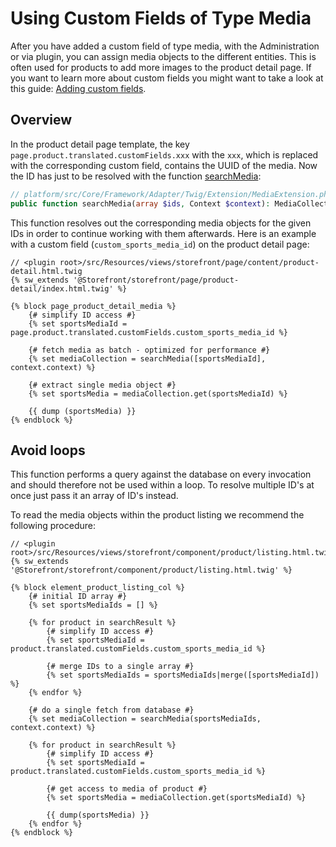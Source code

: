 # Using Custom Fields of Type Media

After you have added a custom field of type media, with the Administration or via plugin, you can assign media objects to the different entities. This is often used for products to add more images to the product detail page. If you want to learn more about custom fields you might want to take a look at this guide: [Adding custom fields](../framework/custom-field/add-custom-field.md).

## Overview

In the product detail page template, the key `page.product.translated.customFields.xxx` with the `xxx`, which is replaced with the corresponding custom field, contains the UUID of the media. Now the ID has just to be resolved with the function [searchMedia](https://github.com/shopware/platform/blob/v6.3.4.1/src/Core/Framework/Adapter/Twig/Extension/MediaExtension.php#L31-L45):

```php
// platform/src/Core/Framework/Adapter/Twig/Extension/MediaExtension.php
public function searchMedia(array $ids, Context $context): MediaCollection { ... }
```

This function resolves out the corresponding media objects for the given IDs in order to continue working with them afterwards. Here is an example with a custom field \(`custom_sports_media_id`\) on the product detail page:

```twig
// <plugin root>/src/Resources/views/storefront/page/content/product-detail.html.twig
{% sw_extends '@Storefront/storefront/page/product-detail/index.html.twig' %}

{% block page_product_detail_media %}
    {# simplify ID access #}
    {% set sportsMediaId = page.product.translated.customFields.custom_sports_media_id %}

    {# fetch media as batch - optimized for performance #}
    {% set mediaCollection = searchMedia([sportsMediaId], context.context) %}

    {# extract single media object #}
    {% set sportsMedia = mediaCollection.get(sportsMediaId) %}

    {{ dump (sportsMedia) }}
{% endblock %}
```

## Avoid loops

This function performs a query against the database on every invocation and should therefore not be used within a loop. To resolve multiple ID's at once just pass it an array of ID's instead.

To read the media objects within the product listing we recommend the following procedure:

```twig
// <plugin root>/src/Resources/views/storefront/component/product/listing.html.twig
{% sw_extends '@Storefront/storefront/component/product/listing.html.twig' %}

{% block element_product_listing_col %}
    {# initial ID array #}
    {% set sportsMediaIds = [] %}

    {% for product in searchResult %}
        {# simplify ID access #}
        {% set sportsMediaId = product.translated.customFields.custom_sports_media_id %}

        {# merge IDs to a single array #}
        {% set sportsMediaIds = sportsMediaIds|merge([sportsMediaId]) %}
    {% endfor %}

    {# do a single fetch from database #}
    {% set mediaCollection = searchMedia(sportsMediaIds, context.context) %}

    {% for product in searchResult %}
        {# simplify ID access #}
        {% set sportsMediaId = product.translated.customFields.custom_sports_media_id %}

        {# get access to media of product #}
        {% set sportsMedia = mediaCollection.get(sportsMediaId) %}

        {{ dump(sportsMedia) }}
    {% endfor %}
{% endblock %}
```
